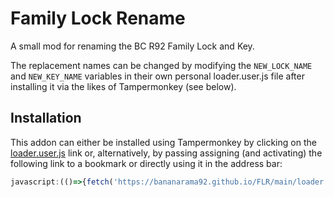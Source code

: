 # Family Lock Rename
A small mod for renaming the BC R92 Family Lock and Key.

The replacement names can be changed by modifying the `NEW_LOCK_NAME` and `NEW_KEY_NAME` variables in their own personal loader.user.js file after installing it via the likes of Tampermonkey (see below).

## Installation
This addon can either be installed using Tampermonkey by clicking on the [loader.user.js](https://github.com/bananarama92/FLR/raw/main/loader.user.js) link or, alternatively, by passing assigning (and activating) the following link to a bookmark or directly using it in the address bar:

```js
javascript:(()=>{fetch('https://bananarama92.github.io/FLR/main/loader.user.js').then(r=>r.text()).then(r=>eval(r));})();
```
